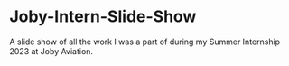 # Joby-Intern-Slide-Show
A slide show of all the work I was a part of during my Summer Internship 2023 at Joby Aviation.
